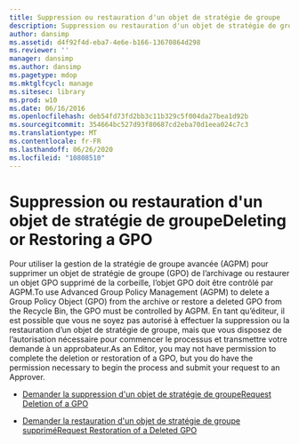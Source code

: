 ```yaml
---
title: Suppression ou restauration d'un objet de stratégie de groupe
description: Suppression ou restauration d'un objet de stratégie de groupe
author: dansimp
ms.assetid: d4f92f4d-eba7-4e6e-b166-13670864d298
ms.reviewer: ''
manager: dansimp
ms.author: dansimp
ms.pagetype: mdop
ms.mktglfcycl: manage
ms.sitesec: library
ms.prod: w10
ms.date: 06/16/2016
ms.openlocfilehash: deb54fd73fd2bb3c11b329c5f004da27bea1d92b
ms.sourcegitcommit: 354664bc527d93f80687cd2eba70d1eea024c7c3
ms.translationtype: MT
ms.contentlocale: fr-FR
ms.lasthandoff: 06/26/2020
ms.locfileid: "10808510"
---
```

# <span data-ttu-id="8cd01-103">Suppression ou restauration d'un objet de stratégie de groupe</span><span class="sxs-lookup"><span data-stu-id="8cd01-103">Deleting or Restoring a GPO</span></span>


<span data-ttu-id="8cd01-104">Pour utiliser la gestion de la stratégie de groupe avancée (AGPM) pour supprimer un objet de stratégie de groupe (GPO) de l’archivage ou restaurer un objet GPO supprimé de la corbeille, l’objet GPO doit être contrôlé par AGPM.</span><span class="sxs-lookup"><span data-stu-id="8cd01-104">To use Advanced Group Policy Management (AGPM) to delete a Group Policy Object (GPO) from the archive or restore a deleted GPO from the Recycle Bin, the GPO must be controlled by AGPM.</span></span> <span data-ttu-id="8cd01-105">En tant qu’éditeur, il est possible que vous ne soyez pas autorisé à effectuer la suppression ou la restauration d’un objet de stratégie de groupe, mais que vous disposez de l’autorisation nécessaire pour commencer le processus et transmettre votre demande à un approbateur.</span><span class="sxs-lookup"><span data-stu-id="8cd01-105">As an Editor, you may not have permission to complete the deletion or restoration of a GPO, but you do have the permission necessary to begin the process and submit your request to an Approver.</span></span>

-   [<span data-ttu-id="8cd01-106">Demander la suppression d'un objet de stratégie de groupe</span><span class="sxs-lookup"><span data-stu-id="8cd01-106">Request Deletion of a GPO</span></span>](request-deletion-of-a-gpo-agpm40.md)

-   [<span data-ttu-id="8cd01-107">Demander la restauration d'un objet de stratégie de groupe supprimé</span><span class="sxs-lookup"><span data-stu-id="8cd01-107">Request Restoration of a Deleted GPO</span></span>](request-restoration-of-a-deleted-gpo-agpm40.md)

 

 





